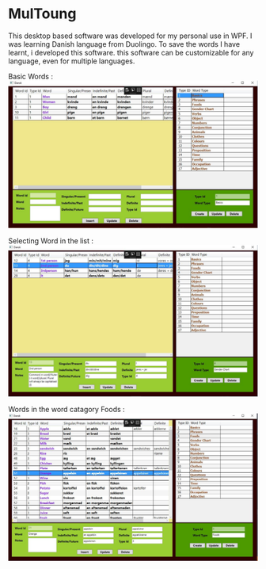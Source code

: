 # MulToung
This desktop based software was developed for my personal use in WPF. I was learning Danish language from Duolingo. 
To save the words I have learnt, i developed this software. this software can be customizable for any language, even for multiple languages.

Basic Words : 
![Basic_Words](https://github.com/arnab-barua/MulToung/blob/master/Basic_Words.JPG)

Selecting Word in the list : 
![Word_select](https://github.com/arnab-barua/MulToung/blob/master/Word_Select_in_list.JPG)

Words in the word catagory Foods : 
![Foods](https://github.com/arnab-barua/MulToung/blob/master/Foods_catagory.JPG)
